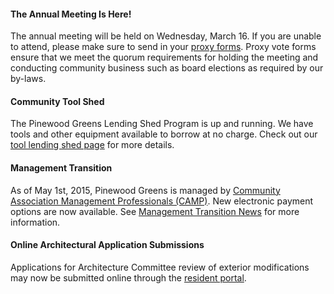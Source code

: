 #### The Annual Meeting Is Here!

The annual meeting will be held on Wednesday, March 16.  If you are unable to attend, please make sure to send in your [proxy forms](/documents/forms/Annual_Meeting_Proxy.pdf).  Proxy vote forms ensure that we meet the quorum requirements for holding the meeting and conducting community business such as board elections as required by our by-laws.


#### Community Tool Shed

The Pinewood Greens Lending Shed Program is up and running.  We have tools and other equipment available to borrow at no charge. Check out our [tool lending shed page](toolshed.html) for more details.

#### Management Transition

As of May 1st, 2015, Pinewood Greens is managed by [Community Association Management Professionals (CAMP)](http://www.gocampmgmt.com/).  New electronic payment options are now available.  See [Management Transition News](transition.html) for more information.

#### Online Architectural Application Submissions

Applications for Architecture Committee review of exterior modifications may now be submitted online through the [resident portal](http://www.ciranet.com/ResidentPortal).
